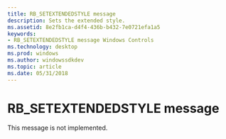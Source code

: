 ```yaml
---
title: RB_SETEXTENDEDSTYLE message
description: Sets the extended style.
ms.assetid: 8e2fb1ca-d4f4-436b-b432-7e0721efa1a5
keywords:
- RB_SETEXTENDEDSTYLE message Windows Controls
ms.technology: desktop
ms.prod: windows
ms.author: windowssdkdev
ms.topic: article
ms.date: 05/31/2018
---
```


# RB\_SETEXTENDEDSTYLE message

This message is not implemented.

 

 





